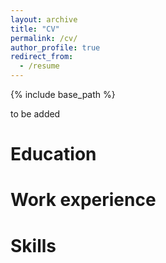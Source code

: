 ```yaml
---
layout: archive
title: "CV"
permalink: /cv/
author_profile: true
redirect_from:
  - /resume
---
```


{% include base_path %}

to be added

Education
======


Work experience
======

Skills
======
